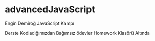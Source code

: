 # advancedJavaScript
Engin Demiroğ JavaScript Kampı

Derste Kodladığımızdan Bağımsız ödevler Homework Klasörü Altında

